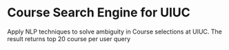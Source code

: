 # Course Search Engine for UIUC
Apply NLP techniques to solve ambiguity in Course selections at UIUC. The result returns top 20 course per user query
